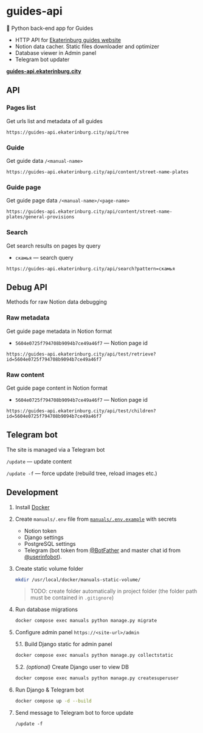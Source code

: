 # guides-api

📗 Python back-end app for Guides

- HTTP API for [Ekaterinburg guides website](https://github.com/ekaterinburgdev/guides)
- Notion data cacher. Static files downloader and optimizer
- Database viewer in Admin panel
- Telegram bot updater 

**[guides-api.ekaterinburg.city](https://guides-api.ekaterinburg.city)**


## API

### Pages list

Get urls list and metadata of all guides

```
https://guides-api.ekaterinburg.city/api/tree
```

### Guide

Get guide data `/<manual-name>`
```
https://guides-api.ekaterinburg.city/api/content/street-name-plates
```

### Guide page

Get guide page data `/<manual-name>/<page-name>`
```
https://guides-api.ekaterinburg.city/api/content/street-name-plates/general-provisions
```


### Search

Get search results on pages by query

- `скамья` — search query
```
https://guides-api.ekaterinburg.city/api/search?pattern=скамья
```


## Debug API

Methods for raw Notion data debugging

### Raw metadata

Get guide page metadata in Notion format

- `5604e0725f794708b9094b7ce49a46f7` — Notion page id
```
https://guides-api.ekaterinburg.city/api/test/retrieve?id=5604e0725f794708b9094b7ce49a46f7
```

### Raw content

Get guide page content in Notion format

- `5604e0725f794708b9094b7ce49a46f7` — Notion page id
```
https://guides-api.ekaterinburg.city/api/test/children?id=5604e0725f794708b9094b7ce49a46f7
```

## Telegram bot

The site is managed via a Telegram bot

`/update` — update content

`/update -f` — force update (rebuild tree, reload images etc.)


## Development

1. Install [Docker](https://docs.docker.com/get-docker/)


2. Create `manuals/.env` file from [`manuals/.env.example`](https://github.com/ekaterinburgdev/guides-api/blob/main/manuals/.env.example) with secrets
    - Notion token
    - Django settings
    - PostgreSQL settings
    - Telegram (bot token from [@BotFather](https://telegram.me/BotFather) and master chat id from [@userinfobot](https://t.me/userinfobot)).

3. Create static volume folder
    ```sh
    mkdir /usr/local/docker/manuals-static-volume/
    ```
    > TODO: create folder automatically in project folder (the folder path must be contained in `.gitignore`)

4. Run database migrations
    ```sh
    docker compose exec manuals python manage.py migrate
    ```

5. Configure admin panel `https://<site-url>/admin`

    5.1. Build Django static for admin panel
    ```sh
    docker compose exec manuals python manage.py collectstatic
    ```
    
    5.2. _(optional)_ Create Django user to view DB 
    ```sh
    docker compose exec manuals python manage.py createsuperuser
    ```

6. Run Django & Telegram bot
    ```sh
    docker compose up -d --build
    ```

7. Send message to Telegram bot to force update
    ```
    /update -f
    ```
